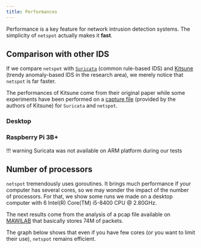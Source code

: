 ```yaml
---
title: Performances
---
```


Performance is a key feature for network intrusion detection systems. The simplicity of `netspot` actually makes it **fast**.

## Comparison with other IDS

If we compare `netspot` with [`Suricata`](https://suricata-ids.org/) (common rule-based IDS) and [Kitsune](https://arxiv.org/pdf/1802.09089) (trendy anomaly-based IDS in the research area), we merely notice
that `netspot` is far faster.

The performances of Kitsune come from their original paper while some experiments have been performed on a [capture file](https://drive.google.com/file/d/1fERsIA4uW9Qa1ej-L_3bWqjbRf7UK2wS/view?usp=sharing) (provided by the authors of Kitsune) for `Suricata` and `netspot`.

### Desktop

<!-- <div style="width: 100%; margin: 0 auto; text-align: center"> -->

<!-- <object type="image/svg+xml" data="img/perf-desktop.svg"></object> -->

<object data="img/perf-desktop.svg" type="image/svg+xml" style="width: 100%;"></object>

<!-- </div> -->
<!-- ![Desktop](img/perf-desktop.png) -->

### Raspberry Pi 3B+

<!-- prettier-ignore -->
!!! warning
    Suricata was not available on ARM platform during our tests

<!-- <div style="width: 100%; margin: 0 auto; text-align: center">
<object type="image/svg+xml" data="/assets/perf-rpi.svg"></object>
</div> -->

<object type="image/svg+xml" data="img/perf-rpi.svg"></object>

<!-- ![Raspberry Pi](img/perf-rpi.png) -->

## Number of processors

`netspot` tremendously uses goroutines. It brings much performance if your computer has several cores, so we may wonder the impact of the number of processors. For that, we show some runs we made on a desktop computer with 6 Intel(R) Core(TM) i5-8400 CPU @ 2.80GHz.

The next results come from the analysis of a pcap file
available on [MAWILAB](http://mawi.wide.ad.jp/mawi/samplepoint-F/2020/202008231400.pcap.gz) that basically stores 74M of packets.

The graph below shows that even if you have few cores (or you want to limit their use), `netspot` remains efficient.

<object type="image/svg+xml" data="img/perf-procs.svg"></object>

<!-- ![img](img/perf-procs.png) -->

<!-- <div style="width: 100%; margin: 0 auto; text-align: center">
<object type="image/svg+xml" data="/assets/perf-procs.svg"></object>
</div> -->

